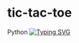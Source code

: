 # tic-tac-toe
Python
[![Typing SVG](https://readme-typing-svg.herokuapp.com?color=%2336BCF7&lines=Личный+сайт+кота+Шока)](https://git.io/typing-svg)
